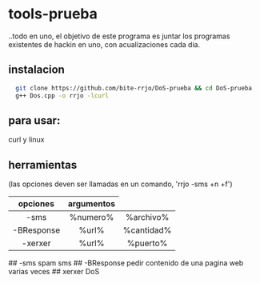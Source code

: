 # tools-prueba
  ..todo en uno, el objetivo de este programa es juntar los programas existentes de hackin en uno, con acualizaciones cada dia.
  
   ## instalacion
  ```bash
    git clone https://github.com/bite-rrjo/DoS-prueba && cd DoS-prueba
    g++ Dos.cpp -o rrjo -lcurl
  ```
  
  ## para usar:
   curl y linux
   
  ## herramientas
  (las opciones deven ser llamadas en un comando, 'rrjo -sms +n +f')
  <table align="width:90%">
    <thead>
        <tr>
            <th align="center">opciones</th>
            <th align="center">argumentos</th>
        </tr>
        <tbody>
            <tr>
                <td align="center">-sms</td>
                <td align="center">%numero%</td>
                <td align="center">%archivo%</td>
            </tr>
            <tr>
                <td align="center">-BResponse</td>
                <td align="center">%url%</td>
                <td align="center">%cantidad%</td>
            </tr>
            <tr>
                <td align="center">-xerxer</td>
                <td align="center">%url%</td>
                <td align="center">%puerto%</td>
            </tr>
        </tbody>
    </thead>
</table>
  ## -sms
    spam sms
  ## -BResponse
    pedir contenido de una pagina web varias veces
  ## xerxer
    DoS
   

   
